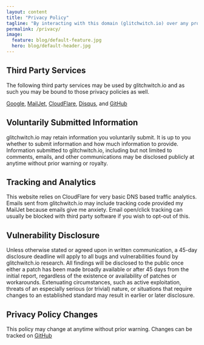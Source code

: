 ```yaml
---
layout: content
title: "Privacy Policy"
tagline: "By interacting with this domain (glitchwitch.io) over any protocol or service you are agreeing to the following Privacy Policy."
permalink: /privacy/
image:
  feature: blog/default-feature.jpg
  hero: blog/default-header.jpg
---
```

## Third Party Services

The following third party services may be used by glitchwitch.io and as such you may be bound to those privacy policies as well.

[Google](https://www.google.com/policies/privacy/), [MailJet](https://www.mailjet.com/privacy-policy/), [CloudFlare](https://www.cloudflare.com/security-policy/),   [Disqus](https://help.disqus.com/customer/portal/articles/466259-privacy-policy), and [GitHub](https://help.github.com/articles/github-privacy-statement/)

## Voluntarily Submitted Information

glitchwitch.io may retain information you voluntarily submit. It is up to you whether to submit information and how much information to provide. Information submitted to glitchwitch.io, including but not limited to comments, emails, and other communications may be disclosed publicly at anytime without prior warning or royalty.

## Tracking and Analytics

This website relies on CloudFlare for very basic DNS based traffic analytics. Emails sent from glitchwitch.io may include tracking code provided my MailJet because emails give me anxiety. Email open/click tracking can usually be blocked with third party software if you wish to opt-out of this.

## Vulnerability Disclosure

Unless otherwise stated or agreed upon in written communication, a 45-day disclosure deadline will apply to all bugs and vulnerabilities found by glitchwitch.io research. All findings will be disclosed to the public once either a patch has been made broadly available or after 45 days from the initial report, regardless of the existence or availability of patches or workarounds. Extenuating circumstances, such as active exploitation, threats of an especially serious (or trivial) nature, or situations that require changes to an established standard may result in earlier or later disclosure.

## Privacy Policy Changes

This policy may change at anytime without prior warning. Changes can be tracked on [GitHub](https://github.com/GlitchWitchIO/glitchwitch.io/commits/master/pages/privacy.md)
